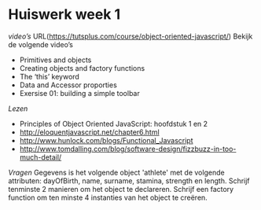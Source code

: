 # Huiswerk week 1

*video’s*
URL(https://tutsplus.com/course/object-oriented-javascript/)
Bekijk de volgende video’s
- Primitives and objects
- Creating objects and factory functions
- The ‘this’ keyword
- Data and Accessor proporties
- Exersise 01: building a simple toolbar

*Lezen*
- Principles of Object Oriented JavaScript: hoofdstuk 1 en 2
- http://eloquentjavascript.net/chapter6.html
- http://www.hunlock.com/blogs/Functional_Javascript
- http://www.tomdalling.com/blog/software-design/fizzbuzz-in-too-much-detail/

*Vragen*
Gegevens is het volgende object 'athlete' met de volgende attributen: dayOfBirth, name, surname, stamina, strength en length.
Schrijf tenminste 2 manieren om het object te declareren.
Schrijf een factory function om ten minste 4 instanties van het object te creëren.